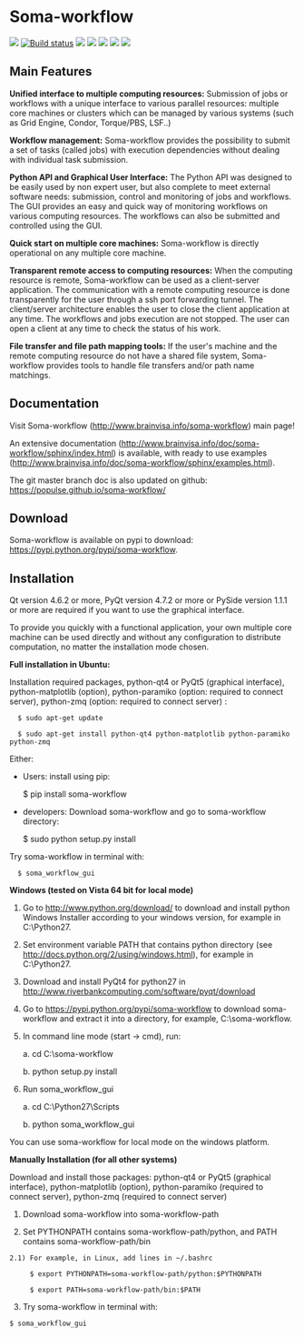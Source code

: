 Soma-workflow
=============

[![](https://travis-ci.org/populse/soma-workflow.svg?branch=master)](https://travis-ci.org/populse/soma-workflow) [![Build status](https://ci.appveyor.com/api/projects/status/9n7jp4p3eenv1o24/branch/master?svg=true)](https://ci.appveyor.com/project/denisri/soma-workflow-87l7c/branch/master) [![](https://codecov.io/github/populse/soma-workflow/coverage.svg?branch=master)](https://codecov.io/github/populse/soma-workflow) [![](https://img.shields.io/badge/license-CeCILL--B-blue.svg)](https://github.com/populse/soma-workflow/blob/master/LICENSE.en) [![](https://img.shields.io/pypi/v/soma-workflow.svg)](https://pypi.python.org/pypi/soma-workflow/)                                           [![](https://img.shields.io/badge/python-2.6%2C%202.7%2C%203.3%2C%203.4%2C%203.5%2C%203.6%2C%203.7-yellow.svg)](#)                                                                      [![](https://img.shields.io/badge/platform-Linux%2C%20OSX%2C%20Windows-orange.svg)](#)


Main Features
-------------

  **Unified interface to multiple computing resources:** 
    Submission of jobs or workflows with a unique interface to various 
    parallel resources: multiple core machines or clusters which can be 
    managed by various systems (such as Grid Engine, Condor, Torque/PBS, LSF..)

  **Workflow management:**
    Soma-workflow provides the possibility to submit a set of tasks (called jobs) 
    with execution dependencies without dealing with individual task submission.

  **Python API and Graphical User Interface:**
    The Python API was designed to be easily used by non expert user, but also
    complete to meet external software needs: submission, control and monitoring 
    of jobs and workflows. The GUI provides an easy and quick way of monitoring 
    workflows on various computing resources. The workflows can also be 
    submitted and controlled using the GUI.

  **Quick start on multiple core machines:**
    Soma-workflow is directly operational on any multiple core machine. 
    
  **Transparent remote access to computing resources:** 
    When the computing resource is remote, Soma-workflow can be used as a 
    client-server application. The communication with a remote computing 
    resource is done transparently for the user through a ssh port forwarding 
    tunnel. The client/server architecture enables the user to close the client 
    application at any time. The workflows and jobs execution are not stopped. 
    The user can open a client at any time to check the status of his 
    work.

  **File transfer and file path mapping tools:** 
    If the user's machine and the remote computing resource do not have a shared 
    file system, Soma-workflow provides tools to handle file transfers and/or 
    path name matchings.

Documentation
-------------

  Visit Soma-workflow (http://www.brainvisa.info/soma-workflow) main page!

  An extensive documentation (http://www.brainvisa.info/doc/soma-workflow/sphinx/index.html) is available,
  with ready to use examples (http://www.brainvisa.info/doc/soma-workflow/sphinx/examples.html).
  
  The git master branch doc is also updated on github: https://populse.github.io/soma-workflow/


Download
--------

  Soma-workflow is available on pypi to download: https://pypi.python.org/pypi/soma-workflow.


Installation
------------

  Qt version 4.6.2 or more, PyQt version 4.7.2 or more or PySide version 1.1.1 or
  more are required if you want to use the graphical interface. 

  To provide you quickly with a functional application, your own multiple core 
  machine can be used directly and without any configuration to distribute 
  computation, no matter the installation mode chosen.


  **Full installation in Ubuntu:**
  
  Installation required packages,
  python-qt4 or PyQt5 (graphical interface), 
  python-matplotlib (option), 
  python-paramiko (option: required to connect server), 
  python-zmq (option: required to connect server) :
      
      $ sudo apt-get update

      $ sudo apt-get install python-qt4 python-matplotlib python-paramiko python-zmq
      
  Either:
  * Users: install using pip:
     
      $ pip install soma-workflow

  * developers: Download soma-workflow and go to soma-workflow directory:
      
      $ sudo python setup.py install

  Try soma-workflow in terminal with:
      
      $ soma_workflow_gui

  **Windows (tested on Vista 64 bit for local mode)**

  1) Go to http://www.python.org/download/ to download and install python Windows Installer according to your windows version, for example in C:\Python27.

  2) Set environment variable PATH that contains python directory (see http://docs.python.org/2/using/windows.html), for example in C:\Python27.

  3) Download and install PyQt4 for python27 in http://www.riverbankcomputing.com/software/pyqt/download
 
  4) Go to https://pypi.python.org/pypi/soma-workflow to download soma-workflow and extract it into a directory, for example, C:\soma-workflow.

  5) In command line mode (start -> cmd), run:

     a. cd C:\soma-workflow

     b. python setup.py install

  6) Run soma_workflow_gui

     a. cd C:\Python27\Scripts

     b. python soma_workflow_gui
    
  You can use soma-workflow for local mode on the windows platform.

  **Manually Installation (for all other systems)**

  Download and install those packages: 
     python-qt4 or PyQt5 (graphical interface), 
     python-matplotlib (option), 
     python-paramiko (required to connect server), 
     python-zmq (required to connect server)   
  
  1) Download soma-workflow into soma-workflow-path

  2) Set PYTHONPATH contains soma-workflow-path/python, and PATH contains soma-workflow-path/bin

    2.1) For example, in Linux, add lines in ~/.bashrc
        
         $ export PYTHONPATH=soma-workflow-path/python:$PYTHONPATH

         $ export PATH=soma-workflow-path/bin:$PATH

  3) Try soma-workflow in terminal with:

    $ soma_workflow_gui 
